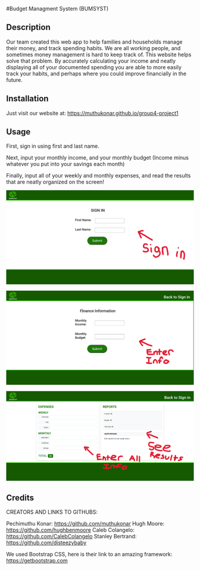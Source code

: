 #Budget Managment System (BUMSYST)

## Description


Our team created this web app to help families and households manage their money, and track spending habits. We are all working people, and sometimes money management is hard to keep track of. This website helps solve that problem. By accurately calculating your income and neatly displaying all of your documented spending you are able to more easily track your habits, and perhaps where you could improve financially in the future. 



## Installation

Just visit our website at: https://muthukonar.github.io/group4-project1
## Usage

First, sign in using first and last name. 

Next, input your monthly income, and your monthly budget (Income minus whatever you put into your savings each month)

Finally, input all of your weekly and monthly expenses, and read the results that are neatly organized on the screen!

   
![Step one](./assets/images/README-img1.PNG)
   
![Step two](./assets/images/README-img2.PNG)

![Step three](./assets/images/README-img3.PNG)
   

## Credits

CREATORS AND LINKS TO GITHUBS:

Pechimuthu Konar: https://github.com/muthukonar
Hugh Moore: https://github.com/hughbenmoore
Caleb Colangelo: https://github.com/CalebColangelo
Stanley Bertrand: https://github.com/djsteezybaby

We used Bootstrap CSS, here is their link to an amazing framework: https://getbootstrap.com

